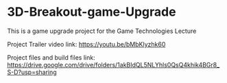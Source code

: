 # 3D-Breakout-game-Upgrade
This is a game upgrade project for the Game Technologies Lecture

Project Trailer video link: https://youtu.be/bMbKlyzhk60

Project files and build files link: https://drive.google.com/drive/folders/1akBIdQL5NLYhls0QsQ4khik4BGr8_S-D?usp=sharing
